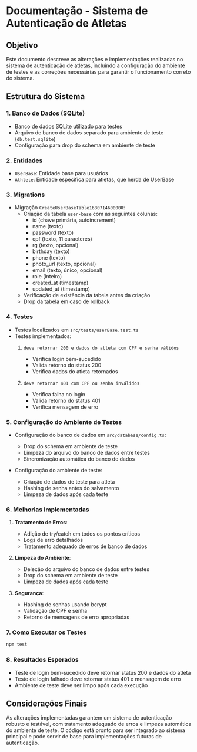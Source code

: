 # Documentação - Sistema de Autenticação de Atletas

## Objetivo
Este documento descreve as alterações e implementações realizadas no sistema de autenticação de atletas, incluindo a configuração do ambiente de testes e as correções necessárias para garantir o funcionamento correto do sistema.

## Estrutura do Sistema

### 1. Banco de Dados (SQLite)
- Banco de dados SQLite utilizado para testes
- Arquivo de banco de dados separado para ambiente de teste (`db.test.sqlite`)
- Configuração para drop do schema em ambiente de teste

### 2. Entidades
- `UserBase`: Entidade base para usuários
- `Athlete`: Entidade específica para atletas, que herda de UserBase

### 3. Migrations
- Migração `CreateUserBaseTable1680714600000`:
  - Criação da tabela `user-base` com as seguintes colunas:
    - id (chave primária, autoincrement)
    - name (texto)
    - password (texto)
    - cpf (texto, 11 caracteres)
    - rg (texto, opcional)
    - birthday (texto)
    - phone (texto)
    - photo_url (texto, opcional)
    - email (texto, único, opcional)
    - role (inteiro)
    - created_at (timestamp)
    - updated_at (timestamp)
  - Verificação de existência da tabela antes da criação
  - Drop da tabela em caso de rollback

### 4. Testes
- Testes localizados em `src/tests/userBase.test.ts`
- Testes implementados:
  1. `deve retornar 200 e dados do atleta com CPF e senha válidos`
     - Verifica login bem-sucedido
     - Valida retorno do status 200
     - Verifica dados do atleta retornados
  
  2. `deve retornar 401 com CPF ou senha inválidos`
     - Verifica falha no login
     - Valida retorno do status 401
     - Verifica mensagem de erro

### 5. Configuração do Ambiente de Testes
- Configuração do banco de dados em `src/database/config.ts`:
  - Drop do schema em ambiente de teste
  - Limpeza do arquivo do banco de dados entre testes
  - Sincronização automática do banco de dados
  
- Configuração do ambiente de teste:
  - Criação de dados de teste para atleta
  - Hashing de senha antes do salvamento
  - Limpeza de dados após cada teste

### 6. Melhorias Implementadas
1. **Tratamento de Erros**:
   - Adição de try/catch em todos os pontos críticos
   - Logs de erro detalhados
   - Tratamento adequado de erros de banco de dados

2. **Limpeza do Ambiente**:
   - Deleção do arquivo do banco de dados entre testes
   - Drop do schema em ambiente de teste
   - Limpeza de dados após cada teste

3. **Segurança**:
   - Hashing de senhas usando bcrypt
   - Validação de CPF e senha
   - Retorno de mensagens de erro apropriadas

### 7. Como Executar os Testes
```bash
npm test
```

### 8. Resultados Esperados
- Teste de login bem-sucedido deve retornar status 200 e dados do atleta
- Teste de login falhado deve retornar status 401 e mensagem de erro
- Ambiente de teste deve ser limpo após cada execução

## Considerações Finais
As alterações implementadas garantem um sistema de autenticação robusto e testável, com tratamento adequado de erros e limpeza automática do ambiente de teste. O código está pronto para ser integrado ao sistema principal e pode servir de base para implementações futuras de autenticação.
